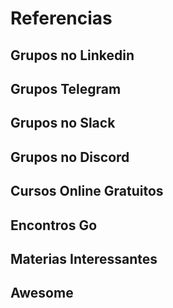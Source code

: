 # Referencias

## Grupos no Linkedin

## Grupos Telegram

## Grupos no Slack

## Grupos no Discord

## Cursos Online Gratuitos

## Encontros Go

## Materias Interessantes

## Awesome 
